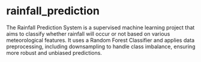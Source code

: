 # rainfall_prediction
The Rainfall Prediction System is a supervised machine learning project that aims to classify whether rainfall will occur or not based on various meteorological features. It uses a Random Forest Classifier and applies data preprocessing, including downsampling to handle class imbalance, ensuring more robust and unbiased predictions.
